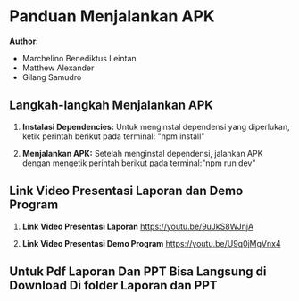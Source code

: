 # Panduan Menjalankan APK

**Author**: 
- Marchelino Benediktus Leintan
- Matthew Alexander
- Gilang Samudro

## Langkah-langkah Menjalankan APK

1. **Instalasi Dependencies:**
   Untuk menginstal dependensi yang diperlukan, ketik perintah berikut pada terminal: "npm install"

2. **Menjalankan APK:**
Setelah menginstal dependensi, jalankan APK dengan mengetik perintah berikut pada terminal:"npm run dev"

## Link Video Presentasi Laporan dan Demo Program
1. **Link Video Presentasi Laporan**
   https://youtu.be/9uJkS8WJnjA

2. **Link Video Presentasi Demo Program**
   https://youtu.be/U9q0jMgVnx4

## Untuk Pdf Laporan Dan PPT Bisa Langsung di Download Di folder Laporan dan PPT
